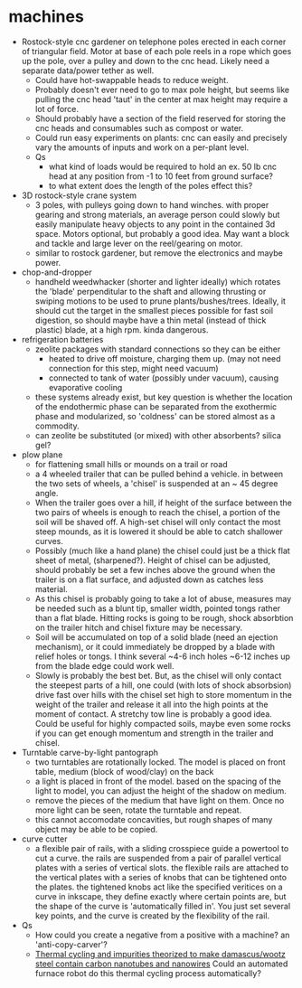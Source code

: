# machines

- Rostock-style cnc gardener on telephone poles erected in each corner of triangular field.  Motor at base of each pole reels in a rope which goes up the pole, over a pulley and down to the cnc head.  Likely need a separate data/power tether as well.
  - Could have hot-swappable heads to reduce weight.
  - Probably doesn't ever need to go to max pole height, but seems like pulling the cnc head 'taut' in the center at max height may require a lot of force.
  - Should probably have a section of the field reserved for storing the cnc heads and consumables such as compost or water.
  - Could run easy experiments on plants: cnc can easily and precisely vary the amounts of inputs and work on a per-plant level.
  - Qs
    - what kind of loads would be required to hold an ex. 50 lb cnc head at any position from -1 to 10 feet from ground surface?
    - to what extent does the length of the poles effect this?
- 3D rostock-style crane system
  - 3 poles, with pulleys going down to hand winches. with proper gearing and strong materials, an average person could slowly but easily manipulate heavy objects to any point in the contained 3d space.  Motors optional, but probably a good idea.  May want a block and tackle and large lever on the reel/gearing on motor.
  - similar to rostock gardener, but remove the electronics and maybe power. 
- chop-and-dropper
  - handheld weedwhacker (shorter and lighter ideally) which rotates the 'blade' perpenditular to the shaft and allowing thrusting or swiping motions to be used to prune plants/bushes/trees.  Ideally, it should cut the target in the smallest pieces possible for fast soil digestion, so should maybe have a thin metal (instead of thick plastic) blade, at a high rpm. kinda dangerous.
- refrigeration batteries
  - zeolite packages with standard connections so they can be either 
    - heated to drive off moisture, charging them up. (may not need connection for this step, might need vacuum)
    - connected to tank of water (possibly under vacuum), causing evaporative cooling
  - these systems already exist, but key question is whether the location of the endothermic phase can be separated from the exothermic phase and modularized, so 'coldness' can be stored almost as a commodity.
  - can zeolite be substituted (or mixed) with other absorbents? silica gel?
- plow plane
  - for flattening small hills or mounds on a trail or road
  - a 4 wheeled trailer that can be pulled behind a vehicle.  in between the two sets of wheels, a 'chisel' is suspended at an ~ 45 degree angle.  
  - When the trailer goes over a hill, if height of the surface between the two pairs of wheels is enough to reach the chisel, a portion of the soil will be shaved off.  A high-set chisel will only contact the most steep mounds, as it is lowered it should be able to catch shallower curves.  
  - Possibly (much like a hand plane) the chisel could just be a thick flat sheet of metal, (sharpened?).  Height of chisel can be adjusted, should probably be set a few inches above the ground when the trailer is on a flat surface, and adjusted down as catches less material.
  - As this chisel is probably going to take a lot of abuse, measures may be needed such as a blunt tip, smaller width, pointed tongs rather than a flat blade.  Hitting rocks is going to be rough, shock absorbtion on the trailer hitch and chisel fixture may be necessary.
  - Soil will be accumulated on top of a solid blade (need an ejection mechanism), or it could immediately be dropped by a blade with relief holes or tongs.  I think several ~4-6 inch holes ~6-12 inches up from the blade edge could work well.
  - Slowly is probably the best bet.  But, as the chisel will only contact the steepest parts of a hill, one could (with lots of shock absorbsion) drive fast over hills with the chisel set high to store momentum in the weight of the trailer and release it all into the high points at the moment of contact. A stretchy tow line is probably a good idea.  Could be useful for highly compacted soils, maybe even some rocks if you can get enough momentum and strength in the trailer and chisel.
- Turntable carve-by-light pantograph
  - two turntables are rotationally locked.  The model is placed on front table, medium (block of wood/clay) on the back
  - a light is placed in front of the model. based on the spacing of the light to model, you can adjust the height of the shadow on medium.
  - remove the pieces of the medium that have light on them. Once no more light can be seen, rotate the turntable and repeat.
  - this cannot accomodate concavities, but rough shapes of many object may be able to be copied.
- curve cutter
  - a flexible pair of rails, with a sliding crosspiece guide a powertool to cut a curve.  the rails are suspended from a pair of parallel vertical plates with a series of vertical slots.  the flexible rails are attached to the vertical plates with a series of knobs that can be tightened onto the plates. the tightened knobs act like the specified veritices on a curve in inkscape, they define exactly where certain points are, but the shape of the curve is 'automatically filled in'. You just set several key points, and the curve is created by the flexibility of the rail. 
- Qs
  - How could you create a negative from a positive with a machine?  an 'anti-copy-carver'?
  - [Thermal cycling and impurities theorized to make damascus/wootz steel contain carbon nanotubes and nanowires](https://www.thevintagenews.com/2017/04/03/damascus-blacksmiths-had-made-steel-blades-with-carbon-nanotubes-long-before-they-were-scientifically-discovered/) Could an automated furnace robot do this thermal cycling process automatically?
